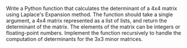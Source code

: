 Write a Python function that calculates the determinant of a 4x4 matrix using Laplace's Expansion method. The function should take a single argument, a 4x4 matrix represented as a list of lists, and return the determinant of the matrix. The elements of the matrix can be integers or floating-point numbers. Implement the function recursively to handle the computation of determinants for the 3x3 minor matrices.
